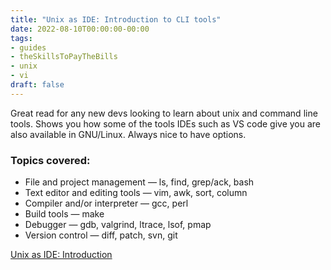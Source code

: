 ```yaml
---
title: "Unix as IDE: Introduction to CLI tools"
date: 2022-08-10T00:00:00-00:00
tags: 
- guides
- theSkillsToPayTheBills
- unix
- vi
draft: false
---
```

Great read for any new devs looking to learn about unix and command line tools. Shows you how some of the tools IDEs such as VS code give you are also available in GNU/Linux. Always nice to have options.

### Topics covered:
- File and project management — ls, find, grep/ack, bash
- Text editor and editing tools — vim, awk, sort, column
- Compiler and/or interpreter — gcc, perl
- Build tools — make
- Debugger — gdb, valgrind, ltrace, lsof, pmap
- Version control — diff, patch, svn, git

[Unix as IDE: Introduction](https://blog.sanctum.geek.nz/unix-as-ide-introduction/)

